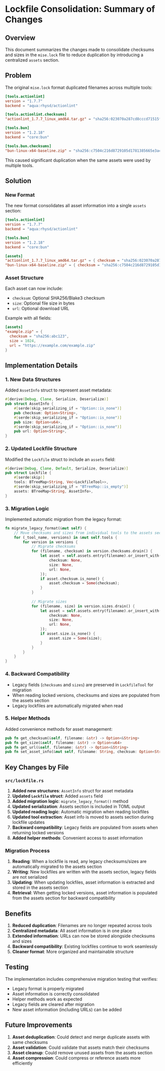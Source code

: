 # Lockfile Consolidation: Summary of Changes

## Overview

This document summarizes the changes made to consolidate checksums and sizes in the `mise.lock` file to reduce duplication by introducing a centralized `assets` section.

## Problem

The original `mise.lock` format duplicated filenames across multiple tools:

```toml
[tools.actionlint]
version = "1.7.7"
backend = "aqua:rhysd/actionlint"

[tools.actionlint.checksums]
"actionlint_1.7.7_linux_amd64.tar.gz" = "sha256:023070a287cd8cccd71515fedc843f1985bf96c436b7effaecce67290e7e0757"

[tools.bun]
version = "1.2.18"
backend = "core:bun"

[tools.bun.checksums]
"bun-linux-x64-baseline.zip" = "sha256:c7504c216d8729105d1781385665e3ac2c63debdbb5de4efdc12e2d6c4a6cb4a"
```

This caused significant duplication when the same assets were used by multiple tools.

## Solution

### New Format

The new format consolidates all asset information into a single `assets` section:

```toml
[tools.actionlint]
version = "1.7.7"
backend = "aqua:rhysd/actionlint"

[tools.bun]
version = "1.2.18"
backend = "core:bun"

[assets]
"actionlint_1.7.7_linux_amd64.tar.gz" = { checksum = "sha256:023070a287cd8cccd71515fedc843f1985bf96c436b7effaecce67290e7e0757" }
"bun-linux-x64-baseline.zip" = { checksum = "sha256:c7504c216d8729105d1781385665e3ac2c63debdbb5de4efdc12e2d6c4a6cb4a" }
```

### Asset Structure

Each asset can now include:
- `checksum`: Optional SHA256/Blake3 checksum
- `size`: Optional file size in bytes
- `url`: Optional download URL

Example with all fields:
```toml
[assets]
"example.zip" = { 
  checksum = "sha256:abc123", 
  size = 1024, 
  url = "https://example.com/example.zip" 
}
```

## Implementation Details

### 1. New Data Structures

Added `AssetInfo` struct to represent asset metadata:

```rust
#[derive(Debug, Clone, Serialize, Deserialize)]
pub struct AssetInfo {
    #[serde(skip_serializing_if = "Option::is_none")]
    pub checksum: Option<String>,
    #[serde(skip_serializing_if = "Option::is_none")]
    pub size: Option<u64>,
    #[serde(skip_serializing_if = "Option::is_none")]
    pub url: Option<String>,
}
```

### 2. Updated Lockfile Structure

Modified the `Lockfile` struct to include an `assets` field:

```rust
#[derive(Debug, Clone, Default, Serialize, Deserialize)]
pub struct Lockfile {
    #[serde(skip)]
    tools: BTreeMap<String, Vec<LockfileTool>>,
    #[serde(skip_serializing_if = "BTreeMap::is_empty")]
    assets: BTreeMap<String, AssetInfo>,
}
```

### 3. Migration Logic

Implemented automatic migration from the legacy format:

```rust
fn migrate_legacy_format(&mut self) {
    // Move checksums and sizes from individual tools to the assets section
    for (_tool_name, versions) in &mut self.tools {
        for version in versions {
            // Migrate checksums
            for (filename, checksum) in version.checksums.drain() {
                let asset = self.assets.entry(filename).or_insert_with(|| AssetInfo {
                    checksum: None,
                    size: None,
                    url: None,
                });
                if asset.checksum.is_none() {
                    asset.checksum = Some(checksum);
                }
            }
            
            // Migrate sizes
            for (filename, size) in version.sizes.drain() {
                let asset = self.assets.entry(filename).or_insert_with(|| AssetInfo {
                    checksum: None,
                    size: None,
                    url: None,
                });
                if asset.size.is_none() {
                    asset.size = Some(size);
                }
            }
        }
    }
}
```

### 4. Backward Compatibility

- Legacy fields (`checksums` and `sizes`) are preserved in `LockfileTool` for migration
- When reading locked versions, checksums and sizes are populated from the assets section
- Legacy lockfiles are automatically migrated when read

### 5. Helper Methods

Added convenience methods for asset management:

```rust
pub fn get_checksum(&self, filename: &str) -> Option<&String>
pub fn get_size(&self, filename: &str) -> Option<u64>
pub fn get_url(&self, filename: &str) -> Option<&String>
pub fn set_asset_info(&mut self, filename: String, checksum: Option<String>, size: Option<u64>, url: Option<String>)
```

## Key Changes by File

### `src/lockfile.rs`

1. **Added new structures**: `AssetInfo` struct for asset metadata
2. **Updated `Lockfile` struct**: Added `assets` field
3. **Added migration logic**: `migrate_legacy_format()` method
4. **Updated serialization**: Assets section is included in TOML output
5. **Updated reading logic**: Automatic migration when reading lockfiles
6. **Updated tool extraction**: Asset info is moved to assets section during lockfile updates
7. **Backward compatibility**: Legacy fields are populated from assets when returning locked versions
8. **Added helper methods**: Convenient access to asset information

### Migration Process

1. **Reading**: When a lockfile is read, any legacy checksums/sizes are automatically migrated to the assets section
2. **Writing**: New lockfiles are written with the assets section, legacy fields are not serialized
3. **Updating**: When updating lockfiles, asset information is extracted and stored in the assets section
4. **Retrieval**: When getting locked versions, asset information is populated from the assets section for backward compatibility

## Benefits

1. **Reduced duplication**: Filenames are no longer repeated across tools
2. **Centralized metadata**: All asset information is in one place
3. **Extended information**: URLs can now be stored alongside checksums and sizes
4. **Backward compatibility**: Existing lockfiles continue to work seamlessly
5. **Cleaner format**: More organized and maintainable structure

## Testing

The implementation includes comprehensive migration testing that verifies:
- Legacy format is properly migrated
- Asset information is correctly consolidated
- Helper methods work as expected
- Legacy fields are cleared after migration
- New asset information (including URLs) can be added

## Future Improvements

1. **Asset deduplication**: Could detect and merge duplicate assets with same checksums
2. **Asset validation**: Could validate that assets match their checksums
3. **Asset cleanup**: Could remove unused assets from the assets section
4. **Asset compression**: Could compress or reference assets more efficiently